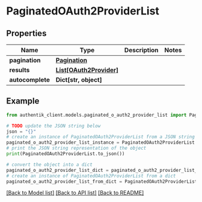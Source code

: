 # PaginatedOAuth2ProviderList


## Properties

Name | Type | Description | Notes
------------ | ------------- | ------------- | -------------
**pagination** | [**Pagination**](Pagination.md) |  | 
**results** | [**List[OAuth2Provider]**](OAuth2Provider.md) |  | 
**autocomplete** | **Dict[str, object]** |  | 

## Example

```python
from authentik_client.models.paginated_o_auth2_provider_list import PaginatedOAuth2ProviderList

# TODO update the JSON string below
json = "{}"
# create an instance of PaginatedOAuth2ProviderList from a JSON string
paginated_o_auth2_provider_list_instance = PaginatedOAuth2ProviderList.from_json(json)
# print the JSON string representation of the object
print(PaginatedOAuth2ProviderList.to_json())

# convert the object into a dict
paginated_o_auth2_provider_list_dict = paginated_o_auth2_provider_list_instance.to_dict()
# create an instance of PaginatedOAuth2ProviderList from a dict
paginated_o_auth2_provider_list_from_dict = PaginatedOAuth2ProviderList.from_dict(paginated_o_auth2_provider_list_dict)
```
[[Back to Model list]](../README.md#documentation-for-models) [[Back to API list]](../README.md#documentation-for-api-endpoints) [[Back to README]](../README.md)


